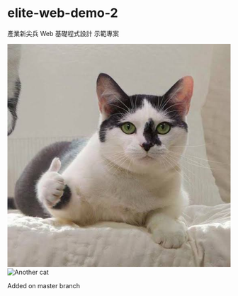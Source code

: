 # elite-web-demo-2

產業新尖兵 Web 基礎程式設計 示範專案

![Cat](./image/cat.jpg)
![Another cat](https://i.imgur.com/9wGJWa0.png)

Added on master branch
